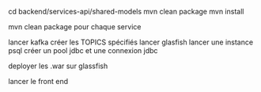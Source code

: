 cd backend/services-api/shared-models
mvn clean package
mvn install

mvn clean package pour chaque service

lancer kafka
créer les TOPICS spécifiés 
lancer glasfish
lancer une instance psql
créer un pool jdbc et une connexion jdbc

deployer les .war sur glassfish

lancer le front end